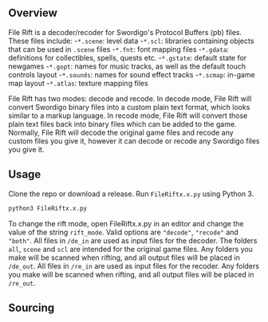 ## Overview
File Rift is a decoder/recoder for Swordigo's Protocol Buffers (pb) files. These files include:
    -`*.scene`: level data
    -`*.scl`: libraries containing objects that can be used in `.scene` files
    -`*.fnt`: font mapping files
    -`*.gdata`: definitions for collectibles, spells, quests etc.
    -`*.gstate`: default state for newgames
    -`*.gopt`: names for music tracks, as well as the default touch controls layout
    -`*.sounds`: names for sound effect tracks
    -`*.scmap`: in-game map layout
    -`*.atlas`: texture mapping files

File Rift has two modes: decode and recode. In decode mode, File Rift will convert Swordigo binary files into a custom plain text format, which looks similar to a markup language. In recode mode, File Rift will convert those plain text files back into binary files which can be added to the game. Normally, File Rift will decode the original game files and recode any custom files you give it, however it can decode or recode any Swordigo files you give it.

## Usage
Clone the repo or download a release. Run `FileRiftx.x.py` using Python 3.
```bash
python3 FileRiftx.x.py
```
To change the rift mode, open FileRiftx.x.py in an editor and change the value of the string `rift_mode`. Valid options are `"decode"`, `"recode"` and `"both"`.
All files in `/de_in` are used as input files for the decoder. The folders `all`, `scene` and `scl` are intended for the original game files. Any folders you make will be scanned when rifting, and all output files will be placed in `/de_out`.
All files in `/re_in` are used as input files for the recoder. Any folders you make will be scanned when rifting, and all output files will be placed in `/re_out`.

## Sourcing
